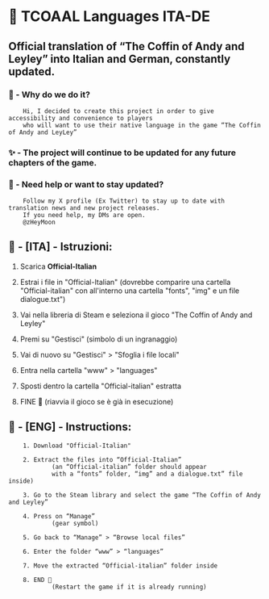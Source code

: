 # 💫 TCOAAL Languages ITA-DE
## Official translation of “The Coffin of Andy and Leyley” into Italian and German, constantly updated. ##

### 💎 - Why do we do it? ##
        Hi, I decided to create this project in order to give accessibility and convenience to players
        who will want to use their native language in the game “The Coffin of Andy and LeyLey”

### ✨ - The project will continue to be updated for any future chapters of the game. ##

### 🌙 - Need help or want to stay updated? ##
        Follow my X profile (Ex Twitter) to stay up to date with translation news and new project releases. 
        If you need help, my DMs are open.
        @zHeyMoon
        
## 🎍 - [ITA] - Istruzioni: ##
1. Scarica **Official-Italian**
        
2. Estrai i file in "Official-Italian"
                (dovrebbe comparire una cartella "Official-italian"
                con all'interno una cartella "fonts", "img" e un file dialogue.txt")
                
3. Vai nella libreria di Steam e seleziona il gioco "The Coffin of Andy and Leyley"
        
4. Premi su "Gestisci"
                (simbolo di un ingranaggio)
                
5. Vai di nuovo su "Gestisci" > "Sfoglia i file locali"
        
6. Entra nella cartella "www" > "languages"
        
7. Sposti dentro la cartella "Official-italian" estratta
        
8. FINE 🎉
                (riavvia il gioco se è già in esecuzione)

## 🎍 - [ENG] - Instructions: ##
        1. Download "Official-Italian"
        
        2. Extract the files into “Official-Italian”
                (an “Official-italian” folder should appear
                with a “fonts” folder, “img” and a dialogue.txt” file inside)
                
        3. Go to the Steam library and select the game “The Coffin of Andy and Leyley”
        
        4. Press on “Manage”
                (gear symbol)
                
        5. Go back to “Manage” > “Browse local files”
        
        6. Enter the folder “www” > “languages”
        
        7. Move the extracted “Official-italian” folder inside
        
        8. END 🎉
                (Restart the game if it is already running)
